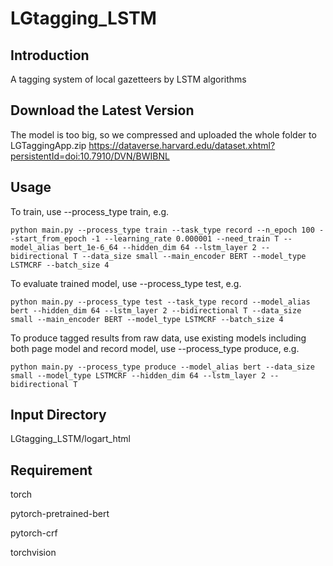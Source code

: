 # LGtagging_LSTM
## Introduction
A tagging system of local gazetteers by LSTM algorithms

## Download the Latest Version

The model is too big, so we compressed and uploaded the whole folder to LGTaggingApp.zip https://dataverse.harvard.edu/dataset.xhtml?persistentId=doi:10.7910/DVN/BWIBNL

## Usage

To train, use --process_type train, e.g.

    python main.py --process_type train --task_type record --n_epoch 100 --start_from_epoch -1 --learning_rate 0.000001 --need_train T --model_alias bert_1e-6_64 --hidden_dim 64 --lstm_layer 2 --bidirectional T --data_size small --main_encoder BERT --model_type LSTMCRF --batch_size 4

To evaluate trained model, use --process_type test, e.g. 

    python main.py --process_type test --task_type record --model_alias bert --hidden_dim 64 --lstm_layer 2 --bidirectional T --data_size small --main_encoder BERT --model_type LSTMCRF --batch_size 4

To produce tagged results from raw data, use existing models including both page model and record model, use --process_type produce, e.g.

    python main.py --process_type produce --model_alias bert --data_size small --model_type LSTMCRF --hidden_dim 64 --lstm_layer 2 --bidirectional T
    
## Input Directory

LGtagging_LSTM/logart_html

## Requirement

torch

pytorch-pretrained-bert

pytorch-crf

torchvision

